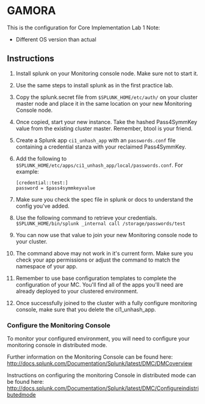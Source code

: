 # GAMORA

This is the configuration for Core Implementation Lab 1
Note:
- Different OS version than actual

## Instructions
1. Install splunk on your Monitoring console node. Make sure not to start it.
2. Use the same steps to install splunk as in the first practice lab.
3. Copy the splunk.secret file from `$SPLUNK_HOME/etc/auth/` on your cluster master node and place it in the same location on your new Monitoring Console node.
4. Once copied, start your new instance.
Take the hashed Pass4SymmKey value from the existing cluster master. Remember, btool is your friend.
5. Create a Splunk app `ci1_unhash_app` with an `passwords.conf` file containing a credential stanza with your reclaimed Pass4SymmKey.
6. Add the following to `$SPLUNK_HOME/etc/apps/ci1_unhash_app/local/passwords.conf`.
For example:

    ```
    [credential::test:]
    password = $pass4symmkeyvalue
    ```

7. Make sure you check the spec file in splunk or docs to understand the config you've added.
8. Use the following command to retrieve your credentials.
`$SPLUNK_HOME/bin/splunk _internal call /storage/passwords/test`
9. You can now use that value to join your new Monitoring console node to your cluster.
10. The command above may not work in it's current form. Make sure you check your app permissions or adjust the command to match the namespace of your app.
11. Remember to use base configuration templates to complete the configuration of your MC. You'll find all of the apps you'll need are already deployed to your clustered environment.
12. Once successfully joined to the cluster with a fully configure monitoring console, make sure that you delete the ci1_unhash_app.

### Configure the Monitoring Console
To monitor your configured environment, you will need to configure your monitoring console in distributed mode.

Further information on the Monitoring Console can be found here: http://docs.splunk.com/Documentation/Splunk/latest/DMC/DMCoverview

Instructions on configuring the monitoring Console in distributed mode can be found here: http://docs.splunk.com/Documentation/Splunk/latest/DMC/Configureindistributedmode

